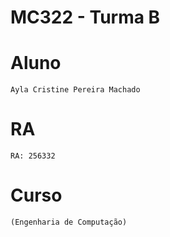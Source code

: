 # **MC322 - Turma B**

# **Aluno**
    Ayla Cristine Pereira Machado

# **RA**   
    RA: 256332

# **Curso**
    (Engenharia de Computação)
